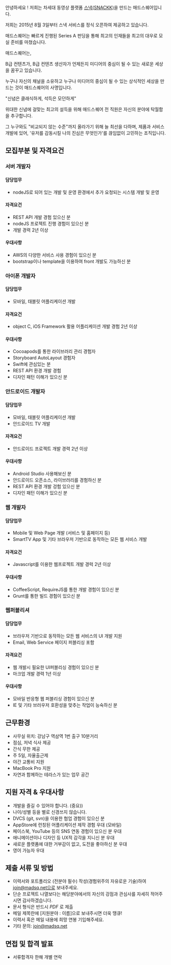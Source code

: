 안녕하세요 ! 저희는 차세대 동영상 플랫폼 [스낵(SNACKK)](http://snackk.tv)을 만드는 매드스퀘어입니다.

저희는 2015년 8월 3일부터 스낵 서비스를 정식 오픈하여 제공하고 있습니다.

매드스퀘어는 빠르게 진행된 Series A 펀딩을 통해 최고의 인재들을 최고의 대우로 모실 준비를 마쳤습니다.


매드스퀘어는,

B급 컨텐츠가, B급 컨텐츠 생산자가 언제든지 미디어의 중심이 될 수 있는 새로운 세상을 꿈꾸고 있습니다.

누구나 자신의 채널을 소유하고 누구나 미디어의 중심이 될 수 있는 상식적인 세상을 만드는 것이 매드스퀘어의 사명입니다.

"신념은 클래식하게, 석득은 모던하게"

위대한 신념에 걸맞는 최고의 설득을 위해 매드스퀘어 전 직원은 자신의 분야에 탁월함을 추구합니다.

그 누구와도 "비교되지 않는 수준"까지 올라가기 위해 늘 최선을 다하며, 제품과 서비스 개발에 있어, '유저를 감동시킬 나의 진심은 무엇인가'를 끊임없이 고민하는 조직입니다.


## 모집부분 및 자격요건

### 서버 개발자

#### 담당업무
* nodeJS로 되어 있는 개발 및 운영 환경에서 추가 요청되는 시스템 개발 및 운영

#### 자격요건
* REST API 개발 경험 있으신 분
* nodeJS 프로젝트 진행 경험이 있으신 분
* 개발 경력 2년 이상

#### 우대사항
* AWS의 다양한 서비스 사용 경험이 있으신 분
* bootstrap이나 template을 이용하여 front 개발도 가능하신 분

### 아이폰 개발자

#### 담당업무
* 모바일, 태블릿 어플리케이션 개발

#### 자격요건
* object C, iOS Framework 활용 어플리케이션 개발 경험 2년 이상

#### 우대사항
* Cocoapods를 통한 라이브러리 관리 경험자
* Storyboard AutoLayout 경험자
* Swift에 관심있는 분
* REST API 환경 개발 경험
* 디자인 패턴 이해가 있으신 분

### 안드로이드 개발자

#### 담당업무
* 모바일, 태블릿 어플리케이션 개발
* 안드로이드 TV 개발

#### 자격요건
* 안드로이드 프로젝트 개발 경력 2년 이상

#### 우대사항
* Android Studio 사용해보신 분
* 안드로이드 오픈소스, 라이브러리를 경험하신 분
* REST API 환경 개발 겅험 있으신 분
* 디자인 패턴 이해가 있으신 분

### 웹 개발자

#### 담당업무
* Mobile 및 Web Page 개발 (서비스 및 홈페이지 등)
* SmartTV App 및 기타 브라우저 기반으로 동작하는 모든 웹 서비스 개발

#### 자격요건
* Javascript를 이용한 웹프로젝트 개발 경럭 2년 이상

#### 우대사항
* CoffeeScript, RequireJS를 통한 개발 경험이 있으신 분
* Grunt를 통한 빌드 경험이 있으신 분


### 웹퍼블리셔

#### 담당업무
* 브라우저 기반으로 동작하는 모든 웹 서비스의 UI 개발 지원
* Email, Web Service 페이지 퍼블리싱 포함

#### 자격요건
* 웹 개발시 필요한 UI퍼블리싱 경험이 있으신 분
* 마크업 개발 경력 1년 이상

#### 우대사항
* 모바일 반응형 웹 퍼블리싱 경험이 있으신 분
* IE 및 기타 브러우저 호환성을 맞추는 작업이 능숙하신 분



## 근무환경
* 사무실 위치: 강남구 역삼역 1번 출구 10분거리
* 점심, 저녁 식사 제공
* 간식 무한 제공
* 주 5일, 자율출근제
* 야간 교통비 지원
* MacBook Pro 지원
* 자연과 함께하는 테라스가 있는 업무 공간

## 지원 자격 & 우대사항
* 개발을 즐길 수 있어야 합니다. (중요))
* 나이/성별 등을 별로 신경쓰지 않습니다. 
* DVCS (git, svn)을 이용한 협업 경험이 있으신 분
* AppStore에 런칭된 어플리케이션 제작 경험 우대 (모바일)
* 페이스북, YouTube 등의 SNS 연동 경험이 있으신 분 우대
* 애니메이션이나 디자인 등 UX적 감각을 지니신 분 우대
* 새로운 플랫폼에 대한 거부감이 없고, 도전을 좋아하신 분 우대
* 영어 가능자 우대

## 제출 서류 및 방법
* 이력서와 포트폴리오 (전분야 필수) 작성(경험위주의 자유로운 기술)하여 join@madsq.net으로 보내주세요. 
* 단순 프로젝트 나열보다는 해당분야에서의 자신의 강점과 관심사를 자세히 적어주시면 감사하겠습니다. 
* 문서 형식은 반드시 *PDF* 로 제출
* 메일 제목란에 [지원분야 : 이름]으로 보내주시면 더욱 땡큐!
* 이력서 혹은 메일 내용에 희망 연봉 기입해주세요.
* 기타 문의: join@madsq.net


## 면접 및 합격 발표 

* 서류합격자 한해 개별 연락
